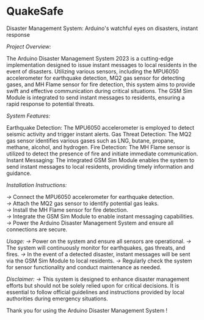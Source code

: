 # QuakeSafe
Disaster Management System: Arduino's watchful eyes on disasters, instant response

*Project Overview:*

The Arduino Disaster Management System 2023 is a cutting-edge implementation designed to issue instant messages to local residents in the event of disasters. Utilizing various sensors, including the MPU6050 accelerometer for earthquake detection, MQ2 gas sensor for detecting gases, and MH Flame sensor for fire detection, this system aims to provide swift and effective communication during critical situations. The GSM Sim Module is integrated to send instant messages to residents, ensuring a rapid response to potential threats.

*System Features:*

Earthquake Detection: The MPU6050 accelerometer is employed to detect seismic activity and trigger instant alerts.
Gas Threat Detection: The MQ2 gas sensor identifies various gases such as LNG, butane, propane, methane, alcohol, and hydrogen.
Fire Detection: The MH Flame sensor is utilized to detect the presence of fire and initiate immediate communication.
Instant Messaging: The integrated GSM Sim Module enables the system to send instant messages to local residents, providing timely information and guidance.

*Installation Instructions:*

*->* Connect the MPU6050 accelerometer for earthquake detection.  
*->* Attach the MQ2 gas sensor to identify potential gas leaks.  
*->* Install the MH Flame sensor for fire detection.  
*->* Integrate the GSM Sim Module to enable instant messaging capabilities.  
*->* Power the Arduino Disaster Management System and ensure all connections are secure.  


*Usage:*
*->* Power on the system and ensure all sensors are operational.
*->* The system will continuously monitor for earthquakes, gas threats, and fires.
*->* In the event of a detected disaster, instant messages will be sent via the GSM Sim Module to local residents.
*->* Regularly check the system for sensor functionality and conduct maintenance as needed.



*Disclaimer:*
*->* This system is designed to enhance disaster management efforts but should not be solely relied upon for critical decisions. It is essential to follow official guidelines and instructions provided by local authorities during emergency situations.

Thank you for using the Arduino Disaster Management System !

